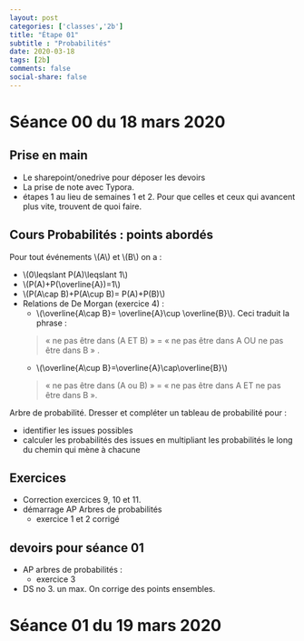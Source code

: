 ```yaml
---
layout: post 
categories: ['classes','2b']
title: "Étape 01"
subtitle : "Probabilités"
date: 2020-03-18
tags: [2b]
comments: false
social-share: false
---
```

# Séance 00 du 18 mars 2020

## Prise en main
- Le sharepoint/onedrive pour déposer les devoirs
- La prise de note avec Typora.
- étapes 1 au lieu de semaines 1 et 2. Pour que celles et ceux qui avancent plus vite, trouvent de quoi faire.


## Cours Probabilités : points abordés
Pour tout événements \\(A\\)  et \\(B\\) on a :
-   \\(0\leqslant P(A)\leqslant 1\\)
-   \\(P(A)+P(\overline{A})=1\\)
-   \\(P(A\cap B)+P(A\cup B)= P(A)+P(B)\\)
-   Relations de De Morgan (exercice 4) :
    -   \\(\overline{A\cap B}= \overline{A}\cup \overline{B}\\). Ceci traduit la phrase :  
	> &laquo;	ne pas être dans (A ET B) &raquo;	= &laquo;	ne pas être dans A OU ne pas être dans B &raquo;	.
    -   \\(\overline{A\cup B}=\overline{A}\cap\overline{B}\\)  
	> &laquo;	ne pas être dans (A ou B) &raquo; = &laquo;	 ne pas être dans A ET ne pas être dans B &raquo;.

Arbre de probabilité. Dresser et compléter un tableau de probabilité pour :
-   identifier les issues possibles
-   calculer les probabilités des issues en multipliant les probabilités le long du chemin qui mène à chacune

## Exercices
- Correction exercices 9, 10 et 11.
- démarrage AP Arbres de probabilités
	- exercice 1 et 2 corrigé

## devoirs pour séance 01
- AP arbres de probabilités :
	- exercice 3
- DS no 3. un max. On corrige des points ensembles.

# Séance 01 du 19 mars 2020

